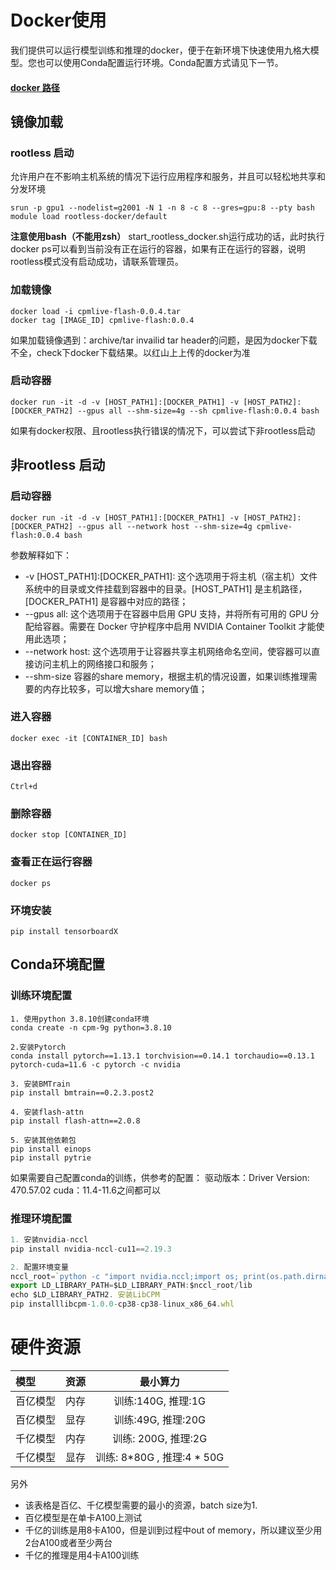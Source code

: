 # Docker使用
我们提供可以运行模型训练和推理的docker，便于在新环境下快速使用九格大模型。您也可以使用Conda配置运行环境。Conda配置方式请见下一节。
#### [docker 路径](https://qy-obs-6d58.obs.cn-north-4.myhuaweicloud.com/cpmlive-flash-0.0.4.tar)
## 镜像加载
### rootless 启动
允许用户在不影响主机系统的情况下运行应用程序和服务，并且可以轻松地共享和分发环境
```shell
srun -p gpu1 --nodelist=g2001 -N 1 -n 8 -c 8 --gres=gpu:8 --pty bash
module load rootless-docker/default 
```

**注意使用bash（不能用zsh）**
start_rootless_docker.sh运行成功的话，此时执行docker ps可以看到当前没有正在运行的容器，如果有正在运行的容器，说明rootless模式没有启动成功，请联系管理员。

### 加载镜像
```shell
docker load -i cpmlive-flash-0.0.4.tar
docker tag [IMAGE_ID] cpmlive-flash:0.0.4
```

如果加载镜像遇到：archive/tar invailid tar header的问题，是因为docker下载不全，check下docker下载结果。以红山上上传的docker为准

### 启动容器
```
docker run -it -d -v [HOST_PATH1]:[DOCKER_PATH1] -v [HOST_PATH2]:[DOCKER_PATH2] --gpus all --shm-size=4g --sh cpmlive-flash:0.0.4 bash
```
如果有docker权限、且rootless执行错误的情况下，可以尝试下非rootless启动

## 非rootless 启动
### 启动容器
```
docker run -it -d -v [HOST_PATH1]:[DOCKER_PATH1] -v [HOST_PATH2]:[DOCKER_PATH2] --gpus all --network host --shm-size=4g cpmlive-flash:0.0.4 bash
```

参数解释如下：
- -v [HOST_PATH1]:[DOCKER_PATH1]: 这个选项用于将主机（宿主机）文件系统中的目录或文件挂载到容器中的目录。[HOST_PATH1] 是主机路径，[DOCKER_PATH1] 是容器中对应的路径；
- --gpus all: 这个选项用于在容器中启用 GPU 支持，并将所有可用的 GPU 分配给容器。需要在 Docker 守护程序中启用 NVIDIA Container Toolkit 才能使用此选项；
- --network host: 这个选项用于让容器共享主机网络命名空间，使容器可以直接访问主机上的网络接口和服务；
- --shm-size 容器的share memory，根据主机的情况设置，如果训练推理需要的内存比较多，可以增大share memory值；
### 进入容器
```shell
docker exec -it [CONTAINER_ID] bash
```
### 退出容器
```shell
Ctrl+d
```
### 删除容器
```shell
docker stop [CONTAINER_ID]
```
### 查看正在运行容器
```shell
docker ps
```
### 环境安装
```shell
pip install tensorboardX
```

## Conda环境配置
### 训练环境配置
```shell
1. 使用python 3.8.10创建conda环境
conda create -n cpm-9g python=3.8.10 

2.安装Pytorch
conda install pytorch==1.13.1 torchvision==0.14.1 torchaudio==0.13.1 pytorch-cuda=11.6 -c pytorch -c nvidia  

3. 安装BMTrain
pip install bmtrain==0.2.3.post2  

4. 安装flash-attn
pip install flash-attn==2.0.8  

5. 安装其他依赖包
pip install einops
pip install pytrie
```

如果需要自己配置conda的训练，供参考的配置：
驱动版本：Driver Version: 470.57.02
cuda：11.4-11.6之间都可以

### 推理环境配置
```js
1. 安装nvidia-nccl
pip install nvidia-nccl-cu11==2.19.3   

2. 配置环境变量
nccl_root=`python -c "import nvidia.nccl;import os; print(os.path.dirname(nvidia.nccl.__file__))"`
export LD_LIBRARY_PATH=$LD_LIBRARY_PATH:$nccl_root/lib
echo $LD_LIBRARY_PATH2. 安装LibCPM
pip installlibcpm-1.0.0-cp38-cp38-linux_x86_64.whl
```

# 硬件资源
| 模型        | 资源   |  最小算力  | 
| :--------  | :-----  | :----:  |
| 百亿模型 |内存 |训练:140G, 推理:1G|
| 百亿模型 |显存 |训练:49G, 推理:20G|
| 千亿模型 |内存 |训练: 200G, 推理:2G|
| 千亿模型 |显存 |训练: 8*80G , 推理:4 * 50G|


另外
- 该表格是百亿、千亿模型需要的最小的资源，batch size为1.
- 百亿模型是在单卡A100上测试
- 千亿的训练是用8卡A100，但是训到过程中out of memory，所以建议至少用2台A100或者至少两台
- 千亿的推理是用4卡A100训练
